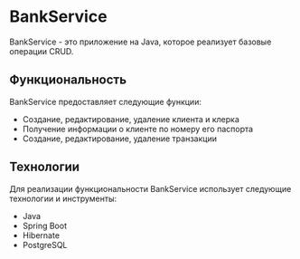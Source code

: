 # BankService

BankService - это приложение на Java, которое реализует базовые операции CRUD.

## Функциональность

BankService предоставляет следующие функции:
- Создание, редактирование, удаление клиента и клерка
- Получение информации о клиенте по номеру его паспорта
- Создание, редактирование, удаление транзакции

## Технологии

Для реализации функциональности BankService использует следующие технологии и инструменты:

- Java
- Spring Boot
- Hibernate
- PostgreSQL
